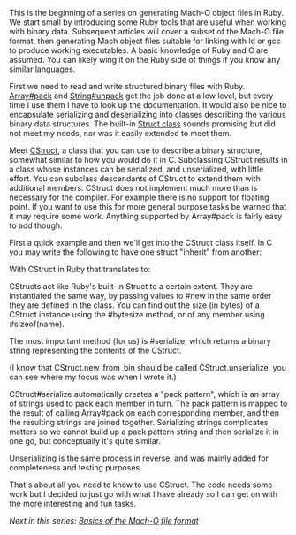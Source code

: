 This is the beginning of a series on generating Mach-O object files in
Ruby. We start small by introducing some Ruby tools that are useful when
working with binary data. Subsequent articles will cover a subset of the
Mach-O file format, then generating Mach object files suitable for linking
with ld or gcc to produce working executables. A basic knowledge of Ruby and C
are assumed. You can likely wing it on the Ruby side of things if you know any
similar languages.

First we need to read and write structured binary files with Ruby.
[Array#pack](http://ruby-doc.org/core/classes/Array.html#M002222) and
[String#unpack](http://ruby-doc.org/core/classes/String.html#M000760)
get the job done at a low level, but every time I use them I have to look up
the documentation. It would also be nice to encapsulate serializing and
deserializing into classes describing the various binary data structures. The
built-in [Struct class](http://ruby-doc.org/core/classes/Struct.html) sounds
promising but did not meet my needs, nor was it easily extended to meet them.

Meet [CStruct](https://github.com/samsonjs/compiler/blob/20c758ae85daa5cfa0ad9276c6633b78e982f8b4/asm/cstruct.rb#files),
a class that you can use to describe a binary structure, somewhat similar to
how you would do it in C. Subclassing CStruct results in a class whose
instances can be serialized, and unserialized, with little effort. You can
subclass descendants of CStruct to extend them with additional members.
CStruct does not implement much more than is necessary for the compiler. For
example there is no support for floating point. If you want to use this for
more general purpose tasks be warned that it may require some work. Anything
supported by Array#pack is fairly easy to add though.

First a quick example and then we'll get into the CStruct class itself. In
C you may write the following to have one struct "inherit" from another:

<script src="https://gist.github.com/279790.js" integrity="YxFzbbrt2TOJJW0q8lfvUTM8cYYau3pFyLY6rO2lTP88bfioQJmTcboCd+i2QHCZ" crossorigin="anonymous"></script>

With CStruct in Ruby that translates to:

<script src="https://gist.github.com/279794.js" integrity="FlnBwix8W7tFGWzEAMuLWxw5n7mYpeIQ1ka50tSODtlveSO/pwsl79nJvSTjx1dE" crossorigin="anonymous"></script>

CStructs act like Ruby's built-in Struct to a certain extent. They are
instantiated the same way, by passing values to #new in the same order they
are defined in the class. You can find out the size (in bytes) of a CStruct
instance using the #bytesize method, or of any member using #sizeof(name).

The most important method (for us) is #serialize, which returns a binary
string representing the contents of the CStruct.

(I know that CStruct.new_from_bin should be called CStruct.unserialize, you
can see where my focus was when I wrote it.)

CStruct#serialize automatically creates a "pack pattern", which is an array
of strings used to pack each member in turn. The pack pattern is mapped to the
result of calling Array#pack on each corresponding member, and then the
resulting strings are joined together. Serializing strings complicates matters
so we cannot build up a pack pattern string and then serialize it in one go,
but conceptually it's quite similar.

Unserializing is the same process in reverse, and was mainly added for
completeness and testing purposes.

That's about all you need to know to use CStruct. The code needs some work
but I decided to just go with what I have already so I can get on with the
more interesting and fun tasks.

*Next in this series: [Basics of the Mach-O file format](/posts/2010/01/basics-of-the-mach-o-file-format)*
